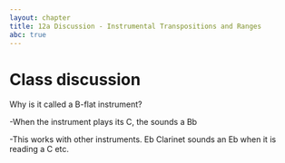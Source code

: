 ```yaml
---
layout: chapter
title: 12a Discussion - Instrumental Transpositions and Ranges
abc: true
---
```


# Class discussion

Why is it called a B-flat instrument?

-When the instrument plays its C, the sounds a Bb

-This works with other instruments. Eb Clarinet sounds an Eb when it is reading a C etc.
